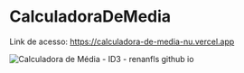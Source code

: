 # CalculadoraDeMedia

Link de acesso: https://calculadora-de-media-nu.vercel.app

![Calculadora de Média - ID3 - renanfls github io](https://user-images.githubusercontent.com/78867248/162554760-d41d66b2-3d6c-4143-9b22-01dba0d73703.png)

